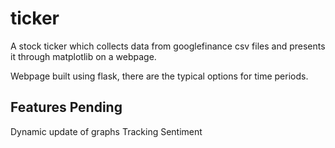 # ticker

A stock ticker which collects data from googlefinance csv files and presents it through matplotlib on a webpage. 

Webpage built using flask, there are the typical options for time periods.

## Features Pending
Dynamic update of graphs
Tracking Sentiment
